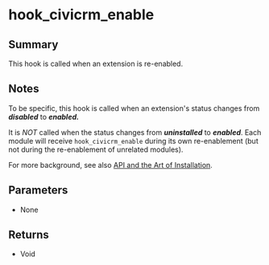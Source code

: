 # hook_civicrm_enable

## Summary

This hook is called when an extension is re-enabled.

## Notes

To be specific, this hook is called when an extension's
status changes from ***disabled*** to ***enabled.***

It is *NOT* called when the status changes from ***uninstalled*** to
***enabled***. Each module will receive `hook_civicrm_enable` during its
own re-enablement (but not during the re-enablement of unrelated
modules).

For more background, see also [API and the Art of
Installation](http://civicrm.org/blogs/totten/api-and-art-installation).

## Parameters

-   None

## Returns

-   Void